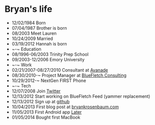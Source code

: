 Bryan's life
===============

- 12/02/1984 Born
- 07/04/1987 Brother is born
- 08/2003 Meet Lauren
- 10/24/2009 Married
- 03/19/2012 Hannah is born
- ~-~ Education
- 08/1996-06/2003 Trinity Prep School
- 09/2003-12/2006 Emory University
- ~-~ Work
- 02/21/2007-08/27/2010 Consultant at [Avanade](http://www.avanade.com "Avanade")
- 08/30/2010-~ Project Manager at [BlueFletch Consulting](http://bluefletch.com "BlueFletch Mobile Consulting")
- 10/29/2012-~ NextGen FIRST Phone
- ~-~ Tech
- 12/07/2008 Join [Twitter](https://twitter.com/bryanrosenbaum "Twitter @bryanrosenbaum")
- 12/13/2012 Start working on BlueFletch Feed (yammer replacement)
- 12/13/2012 Sign up at [github](https://github.com/bryanro "Bryan's github")
- 10/04/2013 First blog post at [bryankrosenbaum.com](http://bryankrosenbaum.com "The Technical PM | Project Manager, Technologist, and Programming Hobbyist")
- 11/05/2013 First Android app [Later](https://play.google.com/store/apps/details?id=com.bryankrosenbaum.later&hl=en "Later")
- 01/05/2014 Bought first MacBook
